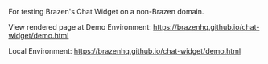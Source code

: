 For testing Brazen's Chat Widget on a non-Brazen domain.

View rendered page at 
Demo Environment: https://brazenhq.github.io/chat-widget/demo.html

Local Environment: https://brazenhq.github.io/chat-widget/demo.html

